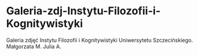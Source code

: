 # Galeria-zdj-Instytu-Filozofii-i-Kognitywistyki
Galeria zdjęć Instytu Filozofii i Kognitywistyki Uniwersytetu Szczecińskiego.
Małgorzata M. Julia A.
